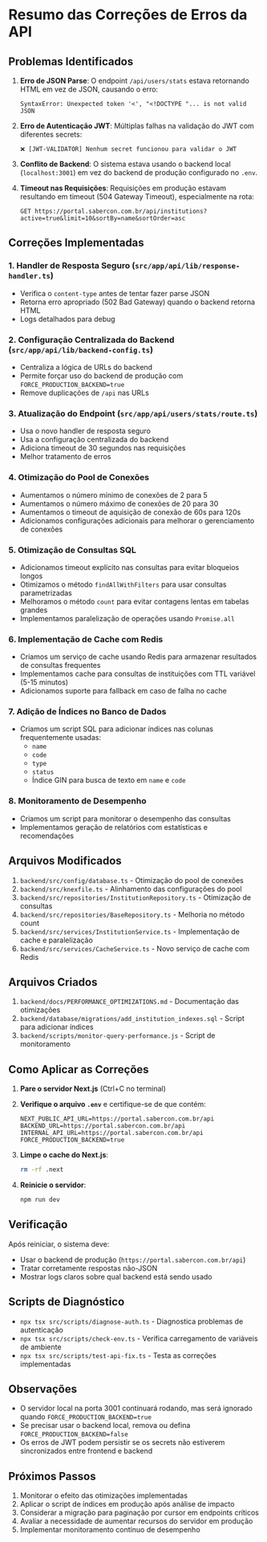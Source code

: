 # Resumo das Correções de Erros da API

## Problemas Identificados

1. **Erro de JSON Parse**: O endpoint `/api/users/stats` estava retornando HTML em vez de JSON, causando o erro:
   ```
   SyntaxError: Unexpected token '<', "<!DOCTYPE "... is not valid JSON
   ```

2. **Erro de Autenticação JWT**: Múltiplas falhas na validação do JWT com diferentes secrets:
   ```
   ❌ [JWT-VALIDATOR] Nenhum secret funcionou para validar o JWT
   ```

3. **Conflito de Backend**: O sistema estava usando o backend local (`localhost:3001`) em vez do backend de produção configurado no `.env`.

4. **Timeout nas Requisições**: Requisições em produção estavam resultando em timeout (504 Gateway Timeout), especialmente na rota:
   ```
   GET https://portal.sabercon.com.br/api/institutions?active=true&limit=10&sortBy=name&sortOrder=asc
   ```

## Correções Implementadas

### 1. Handler de Resposta Seguro (`src/app/api/lib/response-handler.ts`)
- Verifica o `content-type` antes de tentar fazer parse JSON
- Retorna erro apropriado (502 Bad Gateway) quando o backend retorna HTML
- Logs detalhados para debug

### 2. Configuração Centralizada do Backend (`src/app/api/lib/backend-config.ts`)
- Centraliza a lógica de URLs do backend
- Permite forçar uso do backend de produção com `FORCE_PRODUCTION_BACKEND=true`
- Remove duplicações de `/api` nas URLs

### 3. Atualização do Endpoint (`src/app/api/users/stats/route.ts`)
- Usa o novo handler de resposta seguro
- Usa a configuração centralizada do backend
- Adiciona timeout de 30 segundos nas requisições
- Melhor tratamento de erros

### 4. Otimização do Pool de Conexões
- Aumentamos o número mínimo de conexões de 2 para 5
- Aumentamos o número máximo de conexões de 20 para 30
- Aumentamos o timeout de aquisição de conexão de 60s para 120s
- Adicionamos configurações adicionais para melhorar o gerenciamento de conexões

### 5. Otimização de Consultas SQL
- Adicionamos timeout explícito nas consultas para evitar bloqueios longos
- Otimizamos o método `findAllWithFilters` para usar consultas parametrizadas
- Melhoramos o método `count` para evitar contagens lentas em tabelas grandes
- Implementamos paralelização de operações usando `Promise.all`

### 6. Implementação de Cache com Redis
- Criamos um serviço de cache usando Redis para armazenar resultados de consultas frequentes
- Implementamos cache para consultas de instituições com TTL variável (5-15 minutos)
- Adicionamos suporte para fallback em caso de falha no cache

### 7. Adição de Índices no Banco de Dados
- Criamos um script SQL para adicionar índices nas colunas frequentemente usadas:
  - `name`
  - `code`
  - `type`
  - `status`
  - Índice GIN para busca de texto em `name` e `code`

### 8. Monitoramento de Desempenho
- Criamos um script para monitorar o desempenho das consultas
- Implementamos geração de relatórios com estatísticas e recomendações

## Arquivos Modificados
1. `backend/src/config/database.ts` - Otimização do pool de conexões
2. `backend/src/knexfile.ts` - Alinhamento das configurações do pool
3. `backend/src/repositories/InstitutionRepository.ts` - Otimização de consultas
4. `backend/src/repositories/BaseRepository.ts` - Melhoria no método count
5. `backend/src/services/InstitutionService.ts` - Implementação de cache e paralelização
6. `backend/src/services/CacheService.ts` - Novo serviço de cache com Redis

## Arquivos Criados
1. `backend/docs/PERFORMANCE_OPTIMIZATIONS.md` - Documentação das otimizações
2. `backend/database/migrations/add_institution_indexes.sql` - Script para adicionar índices
3. `backend/scripts/monitor-query-performance.js` - Script de monitoramento

## Como Aplicar as Correções

1. **Pare o servidor Next.js** (Ctrl+C no terminal)

2. **Verifique o arquivo `.env`** e certifique-se de que contém:
   ```env
   NEXT_PUBLIC_API_URL=https://portal.sabercon.com.br/api
   BACKEND_URL=https://portal.sabercon.com.br/api
   INTERNAL_API_URL=https://portal.sabercon.com.br/api
   FORCE_PRODUCTION_BACKEND=true
   ```

3. **Limpe o cache do Next.js**:
   ```bash
   rm -rf .next
   ```

4. **Reinicie o servidor**:
   ```bash
   npm run dev
   ```

## Verificação

Após reiniciar, o sistema deve:
- Usar o backend de produção (`https://portal.sabercon.com.br/api`)
- Tratar corretamente respostas não-JSON
- Mostrar logs claros sobre qual backend está sendo usado

## Scripts de Diagnóstico

- `npx tsx src/scripts/diagnose-auth.ts` - Diagnostica problemas de autenticação
- `npx tsx src/scripts/check-env.ts` - Verifica carregamento de variáveis de ambiente
- `npx tsx src/scripts/test-api-fix.ts` - Testa as correções implementadas

## Observações

- O servidor local na porta 3001 continuará rodando, mas será ignorado quando `FORCE_PRODUCTION_BACKEND=true`
- Se precisar usar o backend local, remova ou defina `FORCE_PRODUCTION_BACKEND=false`
- Os erros de JWT podem persistir se os secrets não estiverem sincronizados entre frontend e backend

## Próximos Passos
1. Monitorar o efeito das otimizações implementadas
2. Aplicar o script de índices em produção após análise de impacto
3. Considerar a migração para paginação por cursor em endpoints críticos
4. Avaliar a necessidade de aumentar recursos do servidor em produção
5. Implementar monitoramento contínuo de desempenho